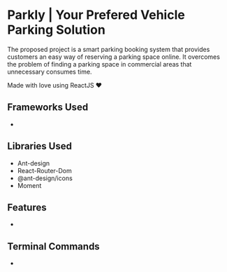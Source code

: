 # Parkly | Your Prefered Vehicle Parking Solution

The proposed project is a smart parking booking system that provides customers an easy
way of reserving a parking space online. It overcomes the problem of finding a parking
space in commercial areas that unnecessary consumes time.

Made with love using ReactJS ❤

## Frameworks Used

-

## Libraries Used

- Ant-design
- React-Router-Dom
- @ant-design/icons
- Moment

## Features

-

## Terminal Commands

-
